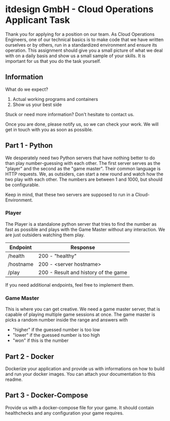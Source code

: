 # itdesign GmbH - Cloud Operations Applicant Task

Thank you for applying for a position on our team. As Cloud Operations Engineers, one of our technical basics is to make code that we have written ourselves or by others, run in a standardized environment and ensure its operation. This assignment should give you a small picture of what we deal with on a daily basis and show us a small sample of your skills. It is important for us that you do the task yourself.

## Information

What do we expect?

 1. Actual working programs and containers
 1. Show us your best side

Stuck or need more information? Don't hesitate to contact us.

Once you are done, please notify us, so we can check your work. We will get in touch with you as soon as possible.

## Part 1 - Python

We desperately need two Python servers that have nothing better to do than play number-guessing with each other. The first server serves as the "player" and the second as the "game master". Their common language is HTTP requests. We, as outsiders, can start a new round and watch how the two play with each other. The numbers are between 1 and 1000, but should be configurable.

Keep in mind, that these two servers are supposed to run in a Cloud-Environment.

### Player

The Player is a standalone python server that tries to find the number as fast as possible and plays with the Game Master without any interaction. We are just outsiders watching them play.

| Endpoint  | Response |
|---|---|
| /health | 200 - "healthy" |
| /hostname | 200 - \<server hostname\>  |
| /play | 200 - Result and history of the game |

If you need additional endpoints, feel free to implement them.

### Game Master

This is where you can get creative. We need a game master server, that is capable of playing multiple game sessions at once. The game master is picks a random number inside the range and answers with
- "higher" if the guessed number is too low
- "lower" if the guessed number is too high
- "won" if this is the number

## Part 2 - Docker
Dockerize your application and provide us with informations on how to build and run your docker images.
You can attach your documentation to this readme.

## Part 3 - Docker-Compose
Provide us with a docker-compose file for your game. It should contain healthchecks and any configuration your game requires.